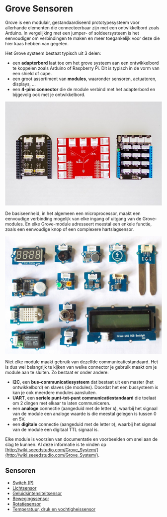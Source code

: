# Grove Sensoren

Grove is een modulair, gestandaardiseerd prototypesysteem voor allerhande elementen die connecteerbaar zijn met een ontwikkelbord zoals Arduino. In vergelijking met een jumper- of soldeersysteem is het eenvoudiger om verbindingen te maken en meer toegankelijk voor deze die hier kaas hebben van gegeten.

Het Grove systeem bestaat typisch uit 3 delen:

* een **adapterbord** laat toe om het grove systeem aan een ontwikkelbord te koppelen zoals Arduino of Raspberry Pi. Dit is typisch in de vorm van een shield of cape.
* een groot assortiment van **modules**, waaronder sensoren, actuatoren, displays, ...
* een **4-pins connector** die de module verbind met het adapterbord en bijgevolg ook met je ontwikkelbord.

![Adapterborden](./img/boards.jpg)

De basiseenheid, in het algemeen een microprocessor, maakt een eenvoudige verbinding mogelijk van elke ingang of uitgang van de Grove-modules. En elke Grove-module adresseert meestal een enkele functie, zoals een eenvoudige knop of een complexere hartslagsensor.

![Modules](./img/sensors.jpg)

Niet elke module maakt gebruik van dezelfde communicatiestandaard. Het is dus wel belangrijk te kijken van welke connector je gebruik maakt om je module aan te sluiten. Zo bestaat er onder andere:

* **I2C**, een **bus-communicatiesysteem** dat bestaat uit een master (het ontwikkelbord) en slaves (de modules). Doordat het een bussysteem is kan je ook meerdere modules aansluiten.
* **UART**, een **seriele punt-tot-punt communicatiestandaard** die toelaat om 2 dingen met elkaar te laten communiceren.
* een **analoge** connectie (aangeduid met de letter `A`), waarbij het signaal van de module een analoge waarde is die meestal gelegen is tussen 0 en 5V.
* een **digitale** connectie (aangeduid met de letter `D`), waarbij het signaal van de module een digitaal TTL signaal is.

Elke module is voorzien van documentatie en voorbeelden om snel aan de slag te kunnen. Al deze informatie is te vinden op [http://wiki.seeedstudio.com/Grove_System/](http://wiki.seeedstudio.com/Grove_System/).

## Sensoren

* [Switch (P)](./switch/README.md)
* [Lichtsensor](./light-sensor)
* [Geluidsintensiteitsensor](./loudness-sensor)
* [Bewegingssensor](./motion-sensor)
* [Rotatiesensor](./rotary-sensor)
* [Temperatuur, druk en vochtigheissensor](./tph-sensor)
  